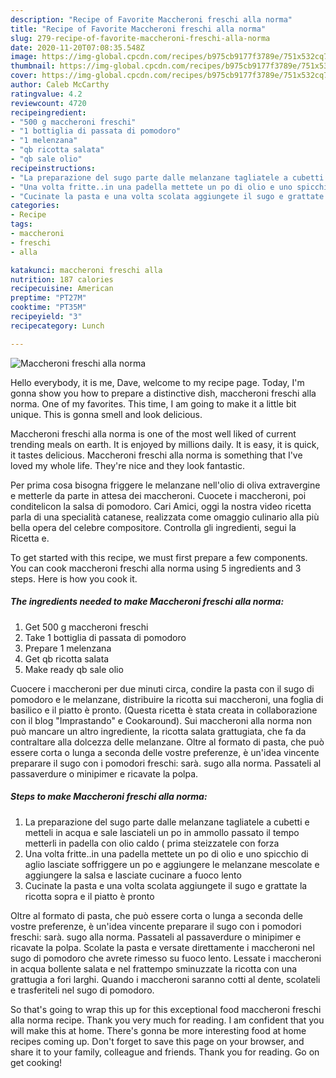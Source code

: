 ```yaml
---
description: "Recipe of Favorite Maccheroni freschi alla norma"
title: "Recipe of Favorite Maccheroni freschi alla norma"
slug: 279-recipe-of-favorite-maccheroni-freschi-alla-norma
date: 2020-11-20T07:08:35.548Z
image: https://img-global.cpcdn.com/recipes/b975cb9177f3789e/751x532cq70/maccheroni-freschi-alla-norma-recipe-main-photo.jpg
thumbnail: https://img-global.cpcdn.com/recipes/b975cb9177f3789e/751x532cq70/maccheroni-freschi-alla-norma-recipe-main-photo.jpg
cover: https://img-global.cpcdn.com/recipes/b975cb9177f3789e/751x532cq70/maccheroni-freschi-alla-norma-recipe-main-photo.jpg
author: Caleb McCarthy
ratingvalue: 4.2
reviewcount: 4720
recipeingredient:
- "500 g maccheroni freschi"
- "1 bottiglia di passata di pomodoro"
- "1 melenzana"
- "qb ricotta salata"
- "qb sale olio"
recipeinstructions:
- "La preparazione del sugo parte dalle melanzane tagliatele a cubetti e metteli in acqua e sale lasciateli un po in ammollo passato il tempo metterli in padella con olio caldo ( prima steizzatele con forza"
- "Una volta fritte..in una padella mettete un po di olio e uno spicchio di aglio lasciate soffriggere un po e aggiungere le melanzane mescolate e aggiungere la salsa e lasciate cucinare a fuoco lento"
- "Cucinate la pasta e una volta scolata aggiungete il sugo e grattate la ricotta sopra e il piatto è pronto"
categories:
- Recipe
tags:
- maccheroni
- freschi
- alla

katakunci: maccheroni freschi alla 
nutrition: 187 calories
recipecuisine: American
preptime: "PT27M"
cooktime: "PT35M"
recipeyield: "3"
recipecategory: Lunch

---
```



![Maccheroni freschi alla norma](https://img-global.cpcdn.com/recipes/b975cb9177f3789e/751x532cq70/maccheroni-freschi-alla-norma-recipe-main-photo.jpg)

Hello everybody, it is me, Dave, welcome to my recipe page. Today, I'm gonna show you how to prepare a distinctive dish, maccheroni freschi alla norma. One of my favorites. This time, I am going to make it a little bit unique. This is gonna smell and look delicious.

Maccheroni freschi alla norma is one of the most well liked of current trending meals on earth. It is enjoyed by millions daily. It is easy, it is quick, it tastes delicious. Maccheroni freschi alla norma is something that I've loved my whole life. They're nice and they look fantastic.

Per prima cosa bisogna friggere le melanzane nell&#39;olio di oliva extravergine e metterle da parte in attesa dei maccheroni. Cuocete i maccheroni, poi conditelicon la salsa di pomodoro. Cari Amici, oggi la nostra video ricetta parla di una specialità catanese, realizzata come omaggio culinario alla più bella opera del celebre compositore. Controlla gli ingredienti, segui la Ricetta e.


To get started with this recipe, we must first prepare a few components. You can cook maccheroni freschi alla norma using 5 ingredients and 3 steps. Here is how you cook it.

<!--inarticleads1-->

##### The ingredients needed to make Maccheroni freschi alla norma:

1. Get 500 g maccheroni freschi
1. Take 1 bottiglia di passata di pomodoro
1. Prepare 1 melenzana
1. Get qb ricotta salata
1. Make ready qb sale olio


Cuocere i maccheroni per due minuti circa, condire la pasta con il sugo di pomodoro e le melanzane, distribuire la ricotta sui maccheroni, una foglia di basilico e il piatto è pronto. (Questa ricetta è stata creata in collaborazione con il blog &#34;Imprastando&#34; e Cookaround). Sui maccheroni alla norma non può mancare un altro ingrediente, la ricotta salata grattugiata, che fa da contraltare alla dolcezza delle melanzane. Oltre al formato di pasta, che può essere corta o lunga a seconda delle vostre preferenze, è un&#39;idea vincente preparare il sugo con i pomodori freschi: sarà. sugo alla norma. Passateli al passaverdure o minipimer e ricavate la polpa. 

<!--inarticleads2-->

##### Steps to make Maccheroni freschi alla norma:

1. La preparazione del sugo parte dalle melanzane tagliatele a cubetti e metteli in acqua e sale lasciateli un po in ammollo passato il tempo metterli in padella con olio caldo ( prima steizzatele con forza
1. Una volta fritte..in una padella mettete un po di olio e uno spicchio di aglio lasciate soffriggere un po e aggiungere le melanzane mescolate e aggiungere la salsa e lasciate cucinare a fuoco lento
1. Cucinate la pasta e una volta scolata aggiungete il sugo e grattate la ricotta sopra e il piatto è pronto


Oltre al formato di pasta, che può essere corta o lunga a seconda delle vostre preferenze, è un&#39;idea vincente preparare il sugo con i pomodori freschi: sarà. sugo alla norma. Passateli al passaverdure o minipimer e ricavate la polpa. Scolate la pasta e versate direttamente i maccheroni nel sugo di pomodoro che avrete rimesso su fuoco lento. Lessate i maccheroni in acqua bollente salata e nel frattempo sminuzzate la ricotta con una grattugia a fori larghi. Quando i maccheroni saranno cotti al dente, scolateli e trasferiteli nel sugo di pomodoro. 

So that's going to wrap this up for this exceptional food maccheroni freschi alla norma recipe. Thank you very much for reading. I am confident that you will make this at home. There's gonna be more interesting food at home recipes coming up. Don't forget to save this page on your browser, and share it to your family, colleague and friends. Thank you for reading. Go on get cooking!
